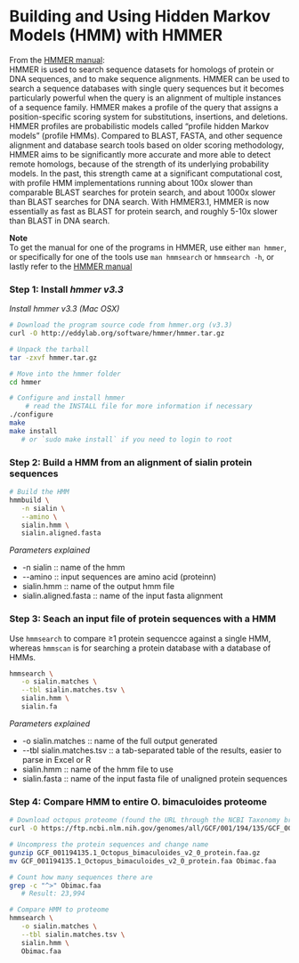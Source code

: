 # Building and Using Hidden Markov Models (HMM) with HMMER
From the [HMMER manual](http://eddylab.org/software/hmmer3/3.1b2/Userguide.pdf):  
HMMER is used to search sequence datasets for homologs of protein or DNA sequences, and to make sequence alignments. HMMER can be used to search a sequence databases with single query sequences but it becomes particularly powerful when the query is an alignment of multiple instances of a sequence family. HMMER makes a profile of the query that assigns a position-specific scoring system for substitutions, insertions, and deletions. HMMER profiles are probabilistic models called “profile hidden Markov models” (profile HMMs).
Compared to BLAST, FASTA, and other sequence alignment and database search tools based on older scoring methodology, HMMER aims to be significantly more accurate and more able to detect remote homologs, because of the strength of its underlying probability models. In the past, this strength came at a significant computational cost, with profile HMM implementations running about 100x slower than comparable BLAST searches for protein search, and about 1000x slower than BLAST searches for DNA search. With HMMER3.1, HMMER is now essentially as fast as BLAST for protein search, and roughly 5-10x slower than BLAST in DNA search.

__Note__  
To get the manual for one of the programs in HMMER, use either `man hmmer`, or specifically for one of the tools use `man hmmsearch` or `hmmsearch -h`, or lastly refer to the [HMMER manual](http://eddylab.org/software/hmmer3/3.1b2/Userguide.pdf)

### Step 1:  Install ___hmmer v3.3___
_Install hmmer v3.3 (Mac OSX)_
```bash
# Download the program source code from hmmer.org (v3.3)
curl -O http://eddylab.org/software/hmmer/hmmer.tar.gz

# Unpack the tarball
tar -zxvf hmmer.tar.gz

# Move into the hmmer folder
cd hmmer

# Configure and install hmmer
    # read the INSTALL file for more information if necessary
./configure
make
make install
   # or `sudo make install` if you need to login to root
```

### Step 2:  Build a HMM from an alignment of sialin protein sequences
```bash
# Build the HMM
hmmbuild \
   -n sialin \
   --amino \
   sialin.hmm \
   sialin.aligned.fasta
```
_Parameters explained_
- -n sialin :: name of the hmm
- --amino :: input sequences are amino acid (proteinn)
- sialin.hmm :: name of the output hmm file
- sialin.aligned.fasta :: name of the input fasta alignment

### Step 3: Seach an input file of protein sequences with a HMM
Use `hmmsearch` to compare ≥1 protein sequencce against a single HMM, whereas `hmmscan` is for searching a protein database with a database of HMMs.
```bash
hmmsearch \
   -o sialin.matches \
   --tbl sialin.matches.tsv \
   sialin.hmm \
   sialin.fa
```
_Parameters explained_
- -o sialin.matches :: name of the full output generated
- --tbl sialin.matches.tsv :: a tab-separated table of the results, easier to parse in Excel or R
- sialin.hmm :: name of the hmm file to use
- sialin.fasta :: name of the input fasta file of unaligned protein sequences

### Step 4:  Compare HMM to entire O. bimaculoides proteome
```bash
# Download octopus proteome (found the URL through the NCBI Taxonomy browser)
curl -O https://ftp.ncbi.nlm.nih.gov/genomes/all/GCF/001/194/135/GCF_001194135.1_Octopus_bimaculoides_v2_0/GCF_001194135.1_Octopus_bimaculoides_v2_0_protein.faa.gz

# Uncompress the protein sequences and change name
gunzip GCF_001194135.1_Octopus_bimaculoides_v2_0_protein.faa.gz
mv GCF_001194135.1_Octopus_bimaculoides_v2_0_protein.faa Obimac.faa

# Count how many sequences there are
grep -c "^>" Obimac.faa
   # Result: 23,994

# Compare HMM to proteome
hmmsearch \
   -o sialin.matches \
   --tbl sialin.matches.tsv \
   sialin.hmm \
   Obimac.faa
```
